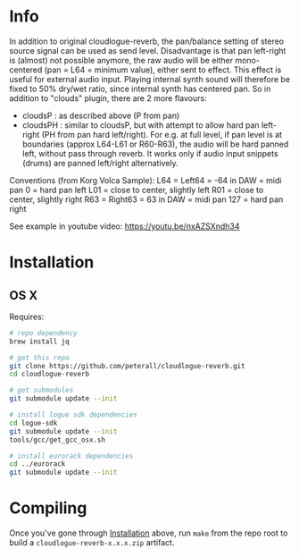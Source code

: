 # Info
In addition to original cloudlogue-reverb, the pan/balance setting of stereo source signal can be used as send level.
Disadvantage is that pan left-right is (almost) not possible anymore, the raw audio will be either mono-centered (pan = L64 = minimum value), either sent to effect.
This effect is useful for external audio input.
Playing internal synth sound will therefore be fixed to 50% dry/wet ratio, since internal synth has centered pan.
So in addition to "clouds" plugin, there are 2 more flavours:
- cloudsP  : as described above (P from pan)
- cloudsPH : similar to cloudsP, but with attempt to allow hard pan left-right (PH from pan hard left/right). For e.g. at full level, if pan level is at boundaries (approx L64-L61 or R60-R63), the audio will be hard panned left, without pass through reverb. It works only if audio input snippets (drums) are panned left/right alternatively.

Conventions (from Korg Volca Sample): 
L64 = Left64 = -64 in DAW = midi pan 0 = hard pan left
L01 = close to center, slightly left
R01 = close to center, slightly right
R63 = Right63 = 63 in DAW = midi pan 127 = hard pan right

See example in youtube video: https://youtu.be/nxAZSXndh34

# Installation

## OS X

Requires:

```sh
# repo dependency
brew install jq

# get this repo
git clone https://github.com/peterall/cloudlogue-reverb.git
cd cloudlogue-reverb

# get submodules
git submodule update --init

# install logue sdk dependencies
cd logue-sdk
git submodule update --init
tools/gcc/get_gcc_osx.sh

# install eurorack dependencies
cd ../eurorack
git submodule update --init
```

# Compiling

Once you've gone through [Installation](#installation) above, run `make` from the repo root to build a `cloudlogue-reverb-x.x.x.zip` artifact.
